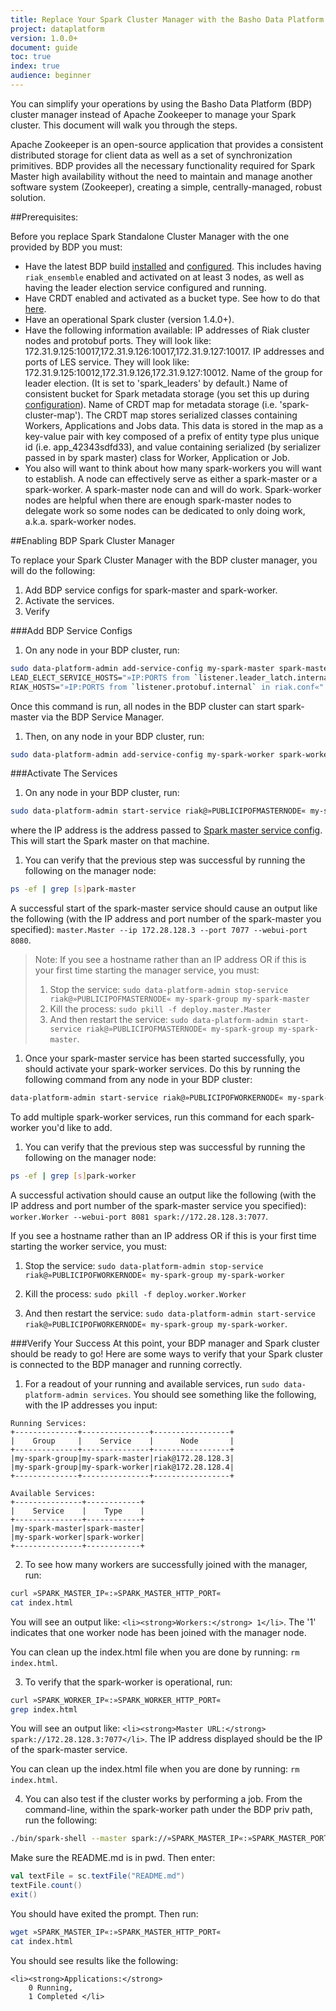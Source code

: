 ```yaml
---
title: Replace Your Spark Cluster Manager with the Basho Data Platform Cluster Manager
project: dataplatform
version: 1.0.0+
document: guide
toc: true
index: true
audience: beginner
---
```



[bdp install]: http://docs.basho.com/dataplatform/1.0.0/installing/
[bdp configure]: http://docs.basho.com/dataplatform/1.0.0/using-dataplatform/configuration/setup-a-cluster/
[bdp configure spark master]: http://docs.basho.com/dataplatform/1.0.0/using-dataplatform/configuration/setup-a-cluster/#set-up-spark-cluster-metadata
[riak data types]: http://docs.basho.com/riak/2.1.1/dev/using/data-types/


You can simplify your operations by using the Basho Data Platform (BDP) cluster manager instead of Apache Zookeeper to manage your Spark cluster. This document will walk you through the steps.

Apache Zookeeper is an open-source application that provides a consistent distributed storage for client data as well as a set of synchronization primitives. BDP provides all the necessary functionality required for Spark Master high availability without the need to maintain and manage another software system (Zookeeper), creating a simple, centrally-managed, robust solution.

##Prerequisites:

Before you replace Spark Standalone Cluster Manager with the one provided by BDP you must:

* Have the latest BDP build [installed][bdp install] and [configured][bdp configure]. This includes having `riak_ensemble` enabled and activated on at least 3 nodes, as well as having the leader election service configured and running.
* Have CRDT enabled and activated as a bucket type. See how to do that [here][riak data types].
* Have an operational Spark cluster (version 1.4.0+). 
* Have the following information available:
IP addresses of Riak cluster nodes and protobuf ports. They will look like: 172.31.9.125:10017,172.31.9.126:10017,172.31.9.127:10017.
IP addresses and ports of LES service. They will look  like: 172.31.9.125:10012,172.31.9.126,172.31.9.127:10012.
Name of the group for leader election. (It is set to 'spark_leaders' by default.)
Name of consistent bucket for Spark metadata storage (you set this up during [configuration][bdp configure]).
Name of CRDT map for metadata storage (i.e. 'spark-cluster-map'). The CRDT map stores serialized classes containing Workers, Applications and Jobs data. This data is stored in the map as a key-value pair with key composed of a prefix of entity type plus unique id (i.e. app_42343sdfd33), and value containing serialized (by serializer passed in by spark master) class for Worker, Application or Job.
* You also will want to think about how many spark-workers you will want to establish. A node can effectively serve as either a spark-master or a spark-worker. A spark-master node can and will do work. Spark-worker nodes are helpful when there are enough spark-master nodes to delegate work so some nodes can be dedicated to only doing work, a.k.a. spark-worker nodes.

##Enabling BDP Spark Cluster Manager

To replace your Spark Cluster Manager with the BDP cluster manager, you will do the following:

1. Add BDP service configs for spark-master and spark-worker.
2. Activate the services.
3. Verify

###Add BDP Service Configs

1. On any node in your BDP cluster, run:


```bash
sudo data-platform-admin add-service-config my-spark-master spark-master \
LEAD_ELECT_SERVICE_HOSTS="»IP:PORTS from `listener.leader_latch.internal` in riak.conf«" \
RIAK_HOSTS="»IP:PORTS from `listener.protobuf.internal` in riak.conf«"
```

   Once this command is run, all nodes in the BDP cluster can start spark-master via the BDP Service Manager.

1. Then, on any node in your BDP cluster, run:

```bash
sudo data-platform-admin add-service-config my-spark-worker spark-worker MASTER_URL="spark://»PUBLICIPOFMASTERNODE«:»DEFAULTSPARKMASTERPORT«"
```

###Activate The Services

1. On any node in your BDP cluster, run: 


```bash
sudo data-platform-admin start-service riak@»PUBLICIPOFMASTERNODE« my-spark-group my-spark-master
```
   where the IP address is the address passed to [Spark master service config][bdp configure spark master].  This will start the Spark master on that machine.

1. You can verify that the previous step was successful by running the following on the manager node:


```bash
ps -ef | grep [s]park-master
```

A successful start of the spark-master service should cause an output like the following (with the IP address and port number of the spark-master you specified): `master.Master --ip 172.28.128.3 --port 7077 --webui-port 8080`.
   
> Note: If you see a hostname rather than an IP address OR if this is your first time starting the manager service, you must:
> 
> 1. Stop the service: `sudo data-platform-admin stop-service riak@»PUBLICIPOFMASTERNODE« my-spark-group my-spark-master`
> 2. Kill the process: `sudo pkill -f deploy.master.Master`
> 3. And then restart the service: `sudo data-platform-admin start-service riak@»PUBLICIPOFMASTERNODE« my-spark-group my-spark-master`.

1. Once your spark-master service has been started successfully, you should activate your spark-worker services. Do this by running the following command from any node in your BDP cluster:


```bash
data-platform-admin start-service riak@»PUBLICIPOFWORKERNODE« my-spark-group my-spark-worker
```

   To add multiple spark-worker services, run this command for each spark-worker you'd like to add.

1. You can verify that the previous step was successful by running the following on the manager node:

```bash
ps -ef | grep [s]park-worker
```

A successful activation should cause an output like the following (with the IP address and port number of the spark-master service you specified): `worker.Worker --webui-port 8081 spark://172.28.128.3:7077`.

<div class="note">
If you see a hostname rather than an IP address OR if this is your first time starting the worker service, you must:

1. Stop the service: `sudo data-platform-admin stop-service riak@»PUBLICIPOFWORKERNODE« my-spark-group my-spark-worker`

2. Kill the process: `sudo pkill -f deploy.worker.Worker`

3. And then restart the service: `sudo data-platform-admin start-service riak@»PUBLICIPOFWORKERNODE« my-spark-group my-spark-worker`.
</div>

###Verify Your Success
At this point, your BDP manager and Spark cluster should be ready to go! Here are some ways to verify that your Spark cluster is connected to the BDP manager and running correctly. 

1. For a readout of your running and available services, run `sudo data-platform-admin services`. You should see something like the following, with the IP addresses you input:


```
Running Services:
+--------------+---------------+-----------------+
|    Group     |    Service    |      Node       |
+--------------+---------------+-----------------+
|my-spark-group|my-spark-master|riak@172.28.128.3|
|my-spark-group|my-spark-worker|riak@172.28.128.4|
+--------------+---------------+-----------------+

Available Services:
+---------------+------------+
|    Service    |    Type    |
+---------------+------------+
|my-spark-master|spark-master|
|my-spark-worker|spark-worker|
+---------------+------------+
```

2. To see how many workers are successfully joined with the manager, run:


```bash
curl »SPARK_MASTER_IP«:»SPARK_MASTER_HTTP_PORT«
cat index.html
```
You will see an output like: `<li><strong>Workers:</strong> 1</li>`. The '1' indicates that one worker node has been joined with the manager node.

You can clean up the index.html file when you are done by running: `rm index.html`.

3. To verify that the spark-worker is operational, run:


```bash
curl »SPARK_WORKER_IP«:»SPARK_WORKER_HTTP_PORT«
grep index.html
```
You will see an output like:  `<li><strong>Master URL:</strong> spark://172.28.128.3:7077</li>`. The IP address displayed should be the IP of the spark-master service.

You can clean up the index.html file when you are done by running: `rm index.html`.

4. You can also test if the cluster works by performing a job. From the command-line, within the spark-worker path under the BDP priv path, run the following:

```bash
./bin/spark-shell --master spark://»SPARK_MASTER_IP«:»SPARK_MASTER_PORT«
```

Make sure the README.md is in pwd. Then enter:

```scala
val textFile = sc.textFile("README.md")
textFile.count()
exit()
```

You should have exited the prompt. Then run:

```bash
wget »SPARK_MASTER_IP«:»SPARK_MASTER_HTTP_PORT«
cat index.html
```

You should see results like the following:

```
<li><strong>Applications:</strong>
    0 Running,
    1 Completed </li>
```
